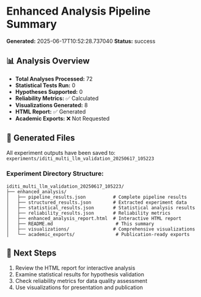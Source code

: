
# Enhanced Analysis Pipeline Summary

**Generated:** 2025-06-17T10:52:28.737040
**Status:** success

## 📊 Analysis Overview

- **Total Analyses Processed:** 72
- **Statistical Tests Run:** 0
- **Hypotheses Supported:** 0
- **Reliability Metrics:** ✅ Calculated
- **Visualizations Generated:** 8
- **HTML Report:** ✅ Generated
- **Academic Exports:** ❌ Not Requested

## 📁 Generated Files

All experiment outputs have been saved to: `experiments/iditi_multi_llm_validation_20250617_105223`

### Experiment Directory Structure:
```
iditi_multi_llm_validation_20250617_105223/
├── enhanced_analysis/
│   ├── pipeline_results.json          # Complete pipeline results
│   ├── structured_results.json        # Extracted experiment data
│   ├── statistical_results.json       # Statistical analysis results
│   ├── reliability_results.json       # Reliability metrics
│   ├── enhanced_analysis_report.html  # Interactive HTML report
│   ├── README.md                       # This summary
│   ├── visualizations/                # Comprehensive visualizations
│   └── academic_exports/               # Publication-ready exports
```

## 🚀 Next Steps

1. Review the HTML report for interactive analysis
2. Examine statistical results for hypothesis validation
3. Check reliability metrics for data quality assessment
4. Use visualizations for presentation and publication

